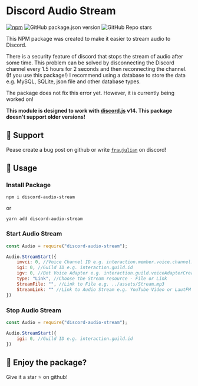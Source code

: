 # Discord Audio Stream

[![npm](https://img.shields.io/npm/dw/discord-audio-stream)](http://npmjs.org/package/discord-audio-stream)
![GitHub package.json version](https://img.shields.io/github/package-json/v/FrauJulian/discord-audio-stream)
![GitHub Repo stars](https://img.shields.io/github/stars/FrauJulian/discord-audio-stream?style=social)

<p>This NPM package was created to make it easier to stream audio to Discord.</p>
<p>There is a security feature of discord that stops the stream of audio after some time. This problem can be solved by disconnecting the Discord channel every 1.5 hours for 2 seconds and then reconnecting the channel. (If you use this package!) I recommend using a database to store the data e.g. MySQL, SQLite, json file and other database types.</p>
<p>The package does not fix this error yet. However, it is currently being worked on!</p>

**This module is designed to work with [discord.js](https://discord.js.org/#/) v14. This package doesn't support older versions!**

## 👋 Support

Pease create a bug post on github or write [`fraujulian`](https://discord.com/users/860206216893693973) on discord!

## 📝 Usage

### Install Package
```
npm i discord-audio-stream
```

or

```
yarn add discord-audio-stream
```

### Start Audio Stream
```js
const Audio = require("discord-audio-stream");

Audio.StreamStart({
    imvci: 0, //Voice Channel ID e.g. interaction.member.voice.channel.id
    igi: 0, //Guild ID e.g. interaction.guild.id
    igv: 0, //Bot Voice Adapter e.g. interaction.guild.voiceAdapterCreator
    type: "Link", //Choose the Stream resource - File or Link 
    StreamFile: "", //Link to File e.g. ../assets/Stream.mp3
    StreamLink: "" //Link to Audio Stream e.g. YouTube Video or LautFM Stream Link
})
```

### Stop Audio Stream
```js
const Audio = require("discord-audio-stream");

Audio.StreamStart({
    igi: 0, //Guild ID e.g. interaction.guild.id
})
```

## 🤝 Enjoy the package?

Give it a star ⭐ on github!
